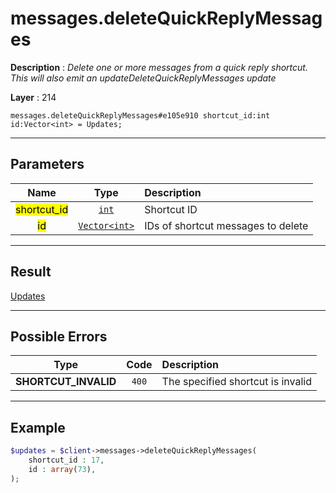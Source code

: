 # messages.deleteQuickReplyMessages

**Description** : *Delete one or more messages from a quick reply shortcut\. This will also emit an updateDeleteQuickReplyMessages update*

**Layer** : 214

```tl
messages.deleteQuickReplyMessages#e105e910 shortcut_id:int id:Vector<int> = Updates;
```

---

## Parameters

| Name | Type | Description |
| :---: | :---: | :--- |
| <mark>shortcut_id</mark> | [`int`](type/int) | Shortcut ID |
| <mark>id</mark> | [`Vector<int>`](type/int) | IDs of shortcut messages to delete |

---

## Result

[Updates](type/Updates)

---

## Possible Errors

| Type | Code | Description |
| :---: | :---: | :--- |
| **SHORTCUT_INVALID** | `400` | The specified shortcut is invalid |

---

## Example

```php
$updates = $client->messages->deleteQuickReplyMessages(
	shortcut_id : 17,
	id : array(73),
);
```